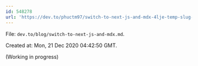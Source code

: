 ```yaml
---
id: 548278
url: 'https://dev.to/phuctm97/switch-to-next-js-and-mdx-4lje-temp-slug-8754117'
---
```

<!-- This is an auto-generated file, don't change it directly. -->

File: `dev.to/blog/switch-to-next-js-and-mdx.md`.

Created at: Mon, 21 Dec 2020 04:42:50 GMT.

(Working in progress)
